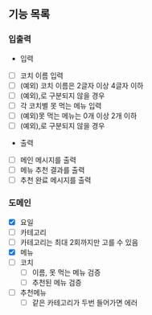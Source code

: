 ## 기능 목록

### 입출력
- 입력
- [ ] 코치 이름 입력
- [ ] (예외) 코치 이름은 2글자 이상 4글자 이하
- [ ] (예외),로 구분되지 않을 경우
- [ ] 각 코치별 못 먹는 메뉴 입력
- [ ] (예외)못 먹는 메뉴는 0개 이상 2개 이하
- [ ] (예외),로 구분되지 않을 경우

- 출력
- [ ] 메인 메시지를 출력
- [ ] 메뉴 추천 결과를 출력
- [ ] 추천 완료 메시지를 출력

### 도메인
- [X] 요일
- [ ] 카테고리
- [ ] 카테고리는 최대 2회까지만 고를 수 있음
- [X] 메뉴
- [ ] 코치
  - [ ] 이름, 못 먹는 메뉴 검증
  - [ ] 추천된 메뉴 검증
- [ ] 추천메뉴
  - [ ] 같은 카테고리가 두번 들어가면 에러